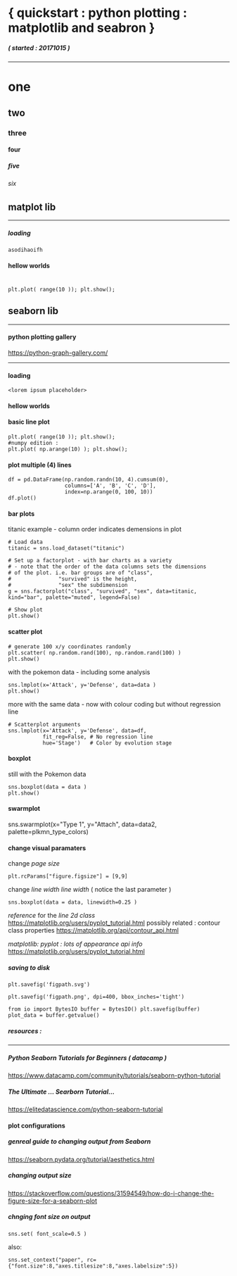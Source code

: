 # { quickstart : python plotting : matplotlib and seabron }
##### ( started : 20171015 )
---------------------------------------


# one 

## two

### three

#### four

##### five

###### six 


## matplot lib
-------------------------------

##### loading 

    asodihaoifh


#### hellow worlds 

# 
    plt.plot( range(10 )); plt.show();




## seaborn lib
-------------------------------


#### python plotting gallery 
https://python-graph-gallery.com/

------------

#### loading 

    <lorem ipsum placeholder>


#### hellow worlds 

#### basic line plot
    plt.plot( range(10 )); plt.show();
    #numpy edition : 
    plt.plot( np.arange(10) ); plt.show();

#### plot multiple (4) lines
    df = pd.DataFrame(np.random.randn(10, 4).cumsum(0),
                      columns=['A', 'B', 'C', 'D'],
                      index=np.arange(0, 100, 10))
    df.plot()


#### bar plots

titanic example - column order indicates demensions in plot

    # Load data
    titanic = sns.load_dataset("titanic")

    # Set up a factorplot - with bar charts as a variety
    # - note that the order of the data columns sets the dimensions
    # of the plot. i.e. bar groups are of "class", 
    #               "survived" is the height, 
    #               "sex" the subdimension
    g = sns.factorplot("class", "survived", "sex", data=titanic, kind="bar", palette="muted", legend=False)
                       
    # Show plot
    plt.show()


#### scatter plot

    # generate 100 x/y coordinates randomly
    plt.scatter( np.random.rand(100), np.random.rand(100) )
    plt.show()

with the pokemon data - including some analysis

    sns.lmplot(x='Attack', y='Defense', data=data )
    plt.show()

more with the same data - now with colour coding but without regression line

    # Scatterplot arguments
    sns.lmplot(x='Attack', y='Defense', data=df,
               fit_reg=False, # No regression line
               hue='Stage')   # Color by evolution stage


#### boxplot

still with the Pokemon data

    sns.boxplot(data = data )
    plt.show()



#### swarmplot

sns.swarmplot(x="Type 1", y="Attach", data=data2, palette=plkmn_type_colors)




#### change visual paramaters

change *page size*

    plt.rcParams["figure.figsize"] = [9,9]


change *line width line width* ( notice the last parameter ) 

    sns.boxplot(data = data, linewidth=0.25 )


*reference* for the *line 2d class*
https://matplotlib.org/users/pyplot_tutorial.html
possibly related : contour class properties
https://matplotlib.org/api/contour_api.html

*matplotlib: pyplot : lots of appearance api info*
https://matplotlib.org/users/pyplot_tutorial.html


##### saving to disk

    plt.savefig('figpath.svg')

    plt.savefig('figpath.png', dpi=400, bbox_inches='tight')

    from io import BytesIO buffer = BytesIO() plt.savefig(buffer) plot_data = buffer.getvalue()




##### resources : 
-------------


##### Python Seaborn Tutorials for Beginners ( datacamp )
https://www.datacamp.com/community/tutorials/seaborn-python-tutorial

##### The Ultimate … Searborn Tutorial… 
https://elitedatascience.com/python-seaborn-tutorial



#### plot configurations

##### genreal guide to changing output from Seaborn 
https://seaborn.pydata.org/tutorial/aesthetics.html

##### changing output size 
https://stackoverflow.com/questions/31594549/how-do-i-change-the-figure-size-for-a-seaborn-plot

##### chnging font size on output
    sns.set( font_scale=0.5 )
also: 

    sns.set_context("paper", rc={"font.size":8,"axes.titlesize":8,"axes.labelsize":5})









